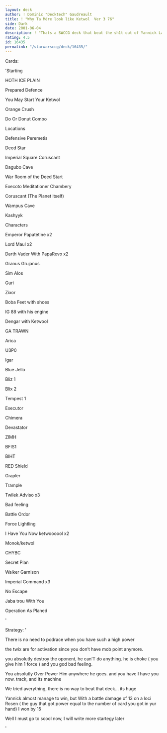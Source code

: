 ```yaml
---
layout: deck
author: ! Dominic "Decktech" Gaudreault
title: ! "Why Ta Mère look like Ketwol  Ver 3 76"
side: Dark
date: 2001-06-04
description: ! "Thats a SWCCG deck that beat the sh1t out of Yannick Lapointe 8 games in a row last Friday.. its really good"
rating: 4.5
id: 16435
permalink: "/starwarsccg/deck/16435/"
---
```

Cards: 

'Starting 


HOTH ICE PLAIN 

Prepared Defence

You May Start Your Ketwol

Orange Crush

Do Or Donut Combo


Locations


Defensive Peremetis

Deed Star

Imperial Square Coruscant

Dagubo Cave

War Room of the Deed Start

Execoto Meditationer Chambery

Coruscant (The Planet itself)

Wampus Cave

Kashyyk


Characters


Emperor Papatétine x2

Lord Maul x2

Darth Vader With PapaRevo x2

Granus Grujanus

Sim Alos

Guri

Zixor

Boba Feet with shoes

IG 88 with his engine

Dengar with Ketwool

GA TRAWN 

Arica

U3P0

Igar


Blue Jello


Bliz 1 

Blix 2

Tempest 1


Executor

Chimera

Devastator

ZIMH

BFIS1

BIHT


RED Shield


Grapler

Trample

Twilek Adviso x3

Bad feeling

Battle Ordor

Force Lightling

I Have You Now ketwoooool x2

Monok/ketwol

CHYBC

Secret Plan

Walker Garnison

Imperial Command x3

No Escape

Jaba trou With You

Operation As Planed

'

Strategy: '

There is no need to podrace when you have such a high power


the twix are for activation since you don’t have mob point anymore.


you absolutly destroy the oponent, he can’T do anything. he is choke ( you give him 1 force ) and you god bad feeling.


You absolutly Over Power Him anywhere he goes. and you have I have you now. track, and its machine 


We tried averything, there is no way to beat that deck... its huge 


Yannick almost manage to win, but With a battle damage of 13 on a loci Rosen ( the guy that got power equal to the number of card you got in yur hand)  I won by 15


Well I must go to scool now, I will write more startegy later

'
